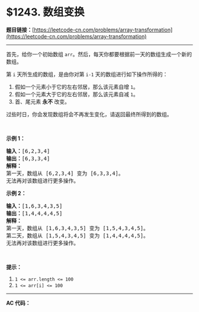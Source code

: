 # $1243. 数组变换

**题目链接：**[https://leetcode-cn.com/problems/array-transformation](https://leetcode-cn.com/problems/array-transformation)

---

<div class="content__1Y2H">
 <div class="notranslate">
  <p>首先，给你一个初始数组 <code>arr</code>。然后，每天你都要根据前一天的数组生成一个新的数组。</p> 
  <p>第&nbsp;<code>i</code>&nbsp;天所生成的数组，是由你对第&nbsp;<code>i-1</code>&nbsp;天的数组进行如下操作所得的：</p> 
  <ol> 
   <li>假如一个元素小于它的左右邻居，那么该元素自增 <code>1</code>。</li> 
   <li>假如一个元素大于它的左右邻居，那么该元素自减 <code>1</code>。</li> 
   <li>首、尾元素 <strong>永不</strong>&nbsp;改变。</li> 
  </ol> 
  <p>过些时日，你会发现数组将会不再发生变化，请返回最终所得到的数组。</p> 
  <p>&nbsp;</p> 
  <p><strong>示例 1：</strong></p> 
  <pre class="language-text"><strong>输入：</strong>[6,2,3,4]
<strong>输出：</strong>[6,3,3,4]
<strong>解释：</strong>
第一天，数组从 [6,2,3,4] 变为 [6,3,3,4]。
无法再对该数组进行更多操作。
</pre> 
  <p><strong>示例 2：</strong></p> 
  <pre class="language-text"><strong>输入：</strong>[1,6,3,4,3,5]
<strong>输出：</strong>[1,4,4,4,4,5]
<strong>解释：</strong>
第一天，数组从 [1,6,3,4,3,5] 变为 [1,5,4,3,4,5]。
第二天，数组从 [1,5,4,3,4,5] 变为 [1,4,4,4,4,5]。
无法再对该数组进行更多操作。
</pre> 
  <p>&nbsp;</p> 
  <p><strong>提示：</strong></p> 
  <ol> 
   <li><code>1 &lt;= arr.length &lt;= 100</code></li> 
   <li><code>1 &lt;= arr[i] &lt;= 100</code></li> 
  </ol> 
 </div>
</div>

---

**AC 代码：**

```java

```